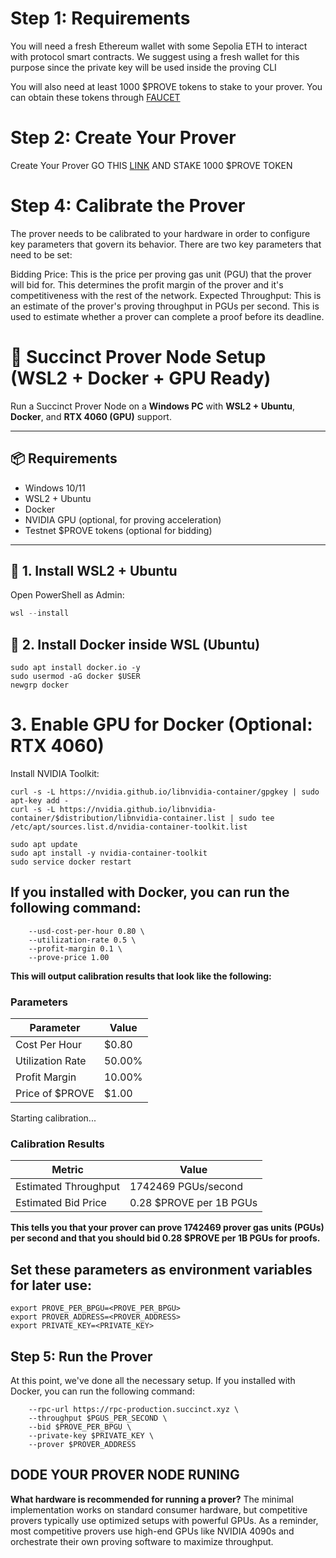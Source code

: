 # Step 1: Requirements
You will need a fresh Ethereum wallet with some Sepolia ETH to interact with protocol smart contracts. We suggest using a fresh wallet for this purpose since the private key will be used inside the proving CLI


You will also need at least 1000 $PROVE tokens to stake to your prover. You can obtain these tokens through [FAUCET](https://docs.google.com/forms/d/e/1FAIpQLSfgTpBL_wMWyyoxT6LxuMhiu-bex0cBg9kRTmxoKw3XOluOCA/viewform)

# Step 2: Create Your Prover

Create Your Prover GO THIS [LINK](https://staking.sepolia.succinct.xyz/prover) AND STAKE 1000 $PROVE TOKEN

# Step 4: Calibrate the Prover
The prover needs to be calibrated to your hardware in order to configure key parameters that govern its behavior. There are two key parameters that need to be set:

Bidding Price: This is the price per proving gas unit (PGU) that the prover will bid for. This determines the profit margin of the prover and it's competitiveness with the rest of the network.
Expected Throughput: This is an estimate of the prover's proving throughput in PGUs per second. This is used to estimate whether a prover can complete a proof before its deadline.


# 🧠 Succinct Prover Node Setup (WSL2 + Docker + GPU Ready)

Run a Succinct Prover Node on a **Windows PC** with **WSL2 + Ubuntu**, **Docker**, and **RTX 4060 (GPU)** support.

---

## 📦 Requirements

- Windows 10/11
- WSL2 + Ubuntu
- Docker
- NVIDIA GPU (optional, for proving acceleration)
- Testnet $PROVE tokens (optional for bidding)

---

## 🚀 1. Install WSL2 + Ubuntu

Open PowerShell as Admin:

```powershell
wsl --install
```



## 🐳 2. Install Docker inside WSL (Ubuntu)

```sudo apt update
sudo apt install docker.io -y
sudo usermod -aG docker $USER
newgrp docker
```

# 3. Enable GPU for Docker (Optional: RTX 4060)
Install NVIDIA Toolkit:

```distribution=$(. /etc/os-release;echo $ID$VERSION_ID)
curl -s -L https://nvidia.github.io/libnvidia-container/gpgkey | sudo apt-key add -
curl -s -L https://nvidia.github.io/libnvidia-container/$distribution/libnvidia-container.list | sudo tee /etc/apt/sources.list.d/nvidia-container-toolkit.list

sudo apt update
sudo apt install -y nvidia-container-toolkit
sudo service docker restart
```


## If you installed with Docker, you can run the following command:

```docker run --rm public.ecr.aws/succinct-labs/spn-node:latest-gpu calibrate \
    --usd-cost-per-hour 0.80 \
    --utilization-rate 0.5 \
    --profit-margin 0.1 \
    --prove-price 1.00
```

**This will output calibration results that look like the following:**

### Parameters

| Parameter        | Value  |
|------------------|--------|
| Cost Per Hour    | $0.80  |
| Utilization Rate | 50.00% |
| Profit Margin    | 10.00% |
| Price of $PROVE  | $1.00  |



Starting calibration...

### Calibration Results

| Metric               | Value                   |
|----------------------|-------------------------|
| Estimated Throughput | 1742469 PGUs/second     |
| Estimated Bid Price  | 0.28 $PROVE per 1B PGUs |


**This tells you that your prover can prove 1742469 prover gas units (PGUs) per second and that you should bid 0.28 $PROVE per 1B PGUs for proofs.**

## Set these parameters as environment variables for later use:

```export PGUS_PER_SECOND=<PGUS_PER_SECOND>
export PROVE_PER_BPGU=<PROVE_PER_BPGU>
export PROVER_ADDRESS=<PROVER_ADDRESS>
export PRIVATE_KEY=<PRIVATE_KEY>
```

## Step 5: Run the Prover
At this point, we've done all the necessary setup. If you installed with Docker, you can run the following command:

```docker run --rm public.ecr.aws/succinct-labs/spn-node:latest-gpu prove \
    --rpc-url https://rpc-production.succinct.xyz \
    --throughput $PGUS_PER_SECOND \
    --bid $PROVE_PER_BPGU \
    --private-key $PRIVATE_KEY \
    --prover $PROVER_ADDRESS
```

## DODE YOUR PROVER NODE RUNING

**What hardware is recommended for running a prover?**
The minimal implementation works on standard consumer hardware, but competitive provers typically use optimized setups with powerful GPUs. As a reminder, most competitive provers use high-end GPUs like NVIDIA 4090s and orchestrate their own proving software to maximize throughput.



